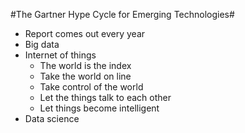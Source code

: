 #The Gartner Hype Cycle for Emerging Technologies#

+ Report comes out every year
+ Big data
+ Internet of things
	+ The world is the index
	+ Take the world on line
	+ Take control of the world
	+ Let the things talk to each other
	+ Let things become intelligent
+ Data science
